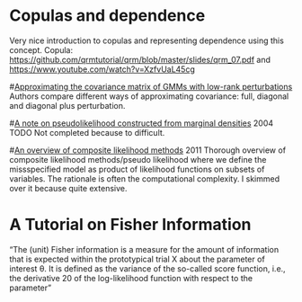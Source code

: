 # Copulas and dependence 
Very nice introduction to copulas and representing dependence using this concept.
Copula: https://github.com/qrmtutorial/qrm/blob/master/slides/qrm_07.pdf and https://www.youtube.com/watch?v=XzfvUaL45cg

#[Approximating the covariance matrix of GMMs with low-rank perturbations]()
Authors compare different ways of approximating covariance: full, diagonal and diagonal plus perturbation.

#[A note on pseudolikelihood constructed from marginal densities]()
2004
TODO
Not completed because to difficult.


#[An overview of composite likelihood methods]()
2011
Thorough overview of composite likelihood methods/pseudo likelihood where we define the missspecified model as product 
of likelihood functions on subsets of variables. The rationale is often the computational complexity. I skimmed over it because
quite extensive.

# A Tutorial on Fisher Information

“The (unit) Fisher information is a measure for the amount of information that is expected within the prototypical trial X about the parameter of interest θ. 
It is defined as the variance of the so-called score function, i.e., the derivative 20 of the log-likelihood function with respect to the parameter”